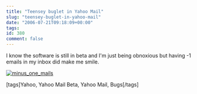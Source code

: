 ```yaml
---
title: "Teensey buglet in Yahoo Mail"
slug: "teensey-buglet-in-yahoo-mail"
date: "2006-07-21T09:18:09+00:00"
tags:
id: 380
comment: false
---
```


I know the software is still in beta and I'm just being obnoxious but having -1 emails in my inbox did make me smile. 

[![minus_one_mails](http://static.flickr.com/61/194613265_264eeba4fe_o.jpg)](http://www.flickr.com/photos/bandon1/194613265/ "Photo Sharing")

[tags]Yahoo, Yahoo Mail Beta, Yahoo Mail, Bugs[/tags]
